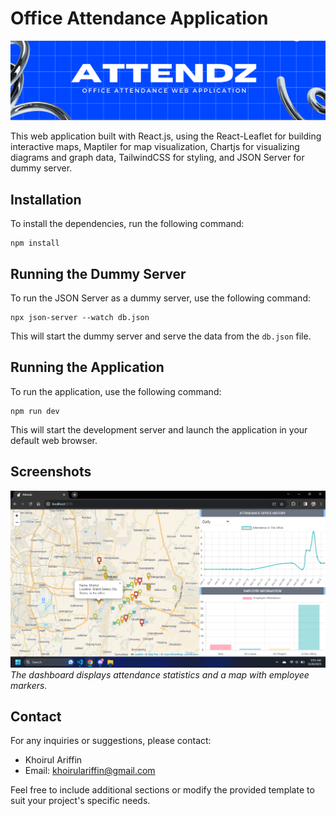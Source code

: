 # Office Attendance Application

![Office Attendance Application](./src/assets/ATENDZ.png)

This web application built with React.js, using the React-Leaflet for building interactive maps, Maptiler for map visualization, Chartjs for visualizing diagrams and graph data, TailwindCSS for styling, and JSON Server for dummy server.

## Installation

To install the dependencies, run the following command:

```
npm install
```

## Running the Dummy Server

To run the JSON Server as a dummy server, use the following command:

```
npx json-server --watch db.json
```

This will start the dummy server and serve the data from the `db.json` file.

## Running the Application

To run the application, use the following command:

```
npm run dev
```

This will start the development server and launch the application in your default web browser.

## Screenshots

![Dashboard](./src/assets/office-attendance.png)
_The dashboard displays attendance statistics and a map with employee markers._

## Contact

For any inquiries or suggestions, please contact:

- Khoirul Ariffin
- Email: khoirulariffin@gmail.com

Feel free to include additional sections or modify the provided template to suit your project's specific needs.
